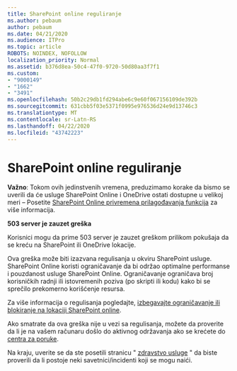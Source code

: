 ```yaml
---
title: SharePoint online reguliranje
ms.author: pebaum
author: pebaum
ms.date: 04/21/2020
ms.audience: ITPro
ms.topic: article
ROBOTS: NOINDEX, NOFOLLOW
localization_priority: Normal
ms.assetid: b376d8ea-50c4-47f0-9720-50d80aa3f7f1
ms.custom:
- "9000149"
- "1662"
- "3491"
ms.openlocfilehash: 50b2c29db1fd294abe6c9e60f067156109de392b
ms.sourcegitcommit: 631cbb5f03e5371f0995e976536d24e9d13746c3
ms.translationtype: MT
ms.contentlocale: sr-Latn-RS
ms.lasthandoff: 04/22/2020
ms.locfileid: "43742223"
---
```

# <a name="sharepoint-online-throttling"></a>SharePoint online reguliranje

**Važno**: Tokom ovih jedinstvenih vremena, preduzimamo korake da bismo se uverili da će usluge SharePoint Online i OneDrive ostati dostupne u velikoj meri – Posetite [SharePoint Online privremena prilagođavanja funkcija](https://aka.ms/ODSPAdjustments) za više informacija.

**503 server je zauzet greška**

Korisnici mogu da prime 503 server je zauzet greškom prilikom pokušaja da se kreću na SharePoint ili OneDrive lokacije. 

Ova greška može biti izazvana regulisanja u okviru SharePoint usluge. SharePoint Online koristi ograničavanje da bi održao optimalne performanse i pouzdanost usluge SharePoint Online. Ograničavanje ograničava broj korisničkih radnji ili istovremenih poziva (po skripti ili kodu) kako bi se sprečilo prekomerno korišćenje resursa. 

Za više informacija o regulisanja pogledajte, [izbegavajte ograničavanje ili blokiranje na lokaciji SharePoint online](https://docs.microsoft.com/sharepoint/dev/general-development/how-to-avoid-getting-throttled-or-blocked-in-sharepoint-online).

Ako smatrate da ova greška nije u vezi sa regulisanja, možete da proverite da li je na vašem računaru došlo do aktivnog održavanja ako se krećete do [centra za poruke](https://portal.office.com/adminportal/home#/MessageCenter).

 Na kraju, uverite se da ste posetili stranicu " [zdravstvo usluge](https://portal.office.com/adminportal/home#/servicehealth) " da biste proverili da li postoje neki savetnici/incidenti koji se mogu naići.

